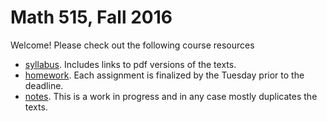 # Math 515, Fall 2016

Welcome! Please check out the following course resources
* [syllabus](http://github.com/scoskey/m515/blob/master/syll.md). Includes links to pdf versions of the texts.
* [homework](http://github.com/scoskey/m515/blob/master/homework.md). Each assignment is finalized by the Tuesday prior to the deadline.
* [notes](http://latex.aslushnikov.com/compile?git=http://github.com/scoskey/m515&target=notes.tex). This is a work in progress and in any case mostly duplicates the texts.
